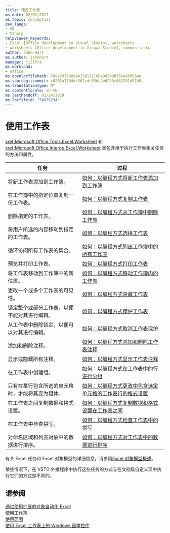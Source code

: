 ```yaml
---
title: 使用工作表
ms.date: 02/02/2017
ms.topic: conceptual
dev_langs:
- VB
- CSharp
helpviewer_keywords:
- Excel [Office development in Visual Studio], worksheets
- worksheets [Office development in Visual Studio], common tasks
author: John-Hart
ms.author: johnhart
manager: jillfra
ms.workload:
- office
ms.openlocfilehash: 749e2936609b425d13116ba905b9b739e8bf834e
ms.sourcegitcommit: c0202a77d4dc562cdc55dc2e6223c062281d9749
ms.translationtype: MT
ms.contentlocale: zh-CN
ms.lasthandoff: 01/24/2019
ms.locfileid: "54876234"
---
```

# <a name="work-with-worksheets"></a>使用工作表
  <xref:Microsoft.Office.Tools.Excel.Worksheet> 和 <xref:Microsoft.Office.Interop.Excel.Worksheet> 类包含用于执行工作表相关任务的方法和属性。  
  
|任务|过程|  
|----------|---------------|  
|将新工作表添加到工作簿。|[如何：以编程方式将新工作表添加到工作簿](../vsto/how-to-programmatically-add-new-worksheets-to-workbooks.md)|  
|在工作簿中的指定位置复制一份工作表。|[如何：以编程方式复制工作表](../vsto/how-to-programmatically-copy-worksheets.md)|  
|删除指定的工作表。|[如何：以编程方式从工作簿中删除工作表](../vsto/how-to-programmatically-delete-worksheets-from-workbooks.md)|  
|将用户所选的内容移动到指定的工作表。|[如何：以编程方式选择工作表](../vsto/how-to-programmatically-select-worksheets.md)|  
|循环访问所有工作表的集合。|[如何：以编程方式列出工作簿中的所有工作表](../vsto/how-to-programmatically-list-all-worksheets-in-a-workbook.md)|  
|预览并打印工作表。|[如何：以编程方式打印工作表](../vsto/how-to-programmatically-print-worksheets.md)|  
|将工作表移动到工作簿中的新位置。|[如何：以编程方式移动工作簿内的工作表](../vsto/how-to-programmatically-move-worksheets-within-workbooks.md)|  
|更改一个或多个工作表的可见性。|[如何：以编程方式隐藏工作表](../vsto/how-to-programmatically-hide-worksheets.md)|  
|锁定整个或部分工作表，以便不能对其进行编辑。|[如何：以编程方式保护工作表](../vsto/how-to-programmatically-protect-worksheets.md)|  
|从工作表中删除锁定，以便可以对其进行编辑。|[如何：以编程方式取消工作表保护](../vsto/how-to-programmatically-remove-protection-from-worksheets.md)|  
|添加和删除注释。|[如何：以编程方式添加和删除工作表注释](../vsto/how-to-programmatically-add-and-delete-worksheet-comments.md)|  
|显示或隐藏所有注释。|[如何：以编程方式显示工作表注释](../vsto/how-to-programmatically-display-worksheet-comments.md)|  
|在工作表中创建组。|[如何：以编程方式在工作表中的行进行分组](../vsto/how-to-programmatically-group-rows-in-a-worksheet.md)|  
|只有在某行包含所选的单元格时，才能将其变为粗体。|[如何：以编程方式更改中包含选定单元格的工作表行的格式设置](../vsto/how-to-programmatically-change-formatting-in-worksheet-rows-containing-selected-cells.md)|  
|在工作表之间复制数据和格式设置。|[如何：以编程方式复制数据和格式设置在工作表之间](../vsto/how-to-programmatically-copy-data-and-formatting-across-worksheets.md)|  
|在工作表中检查拼写。|[如何：以编程方式检查工作表中的拼写](../vsto/how-to-programmatically-check-spelling-in-worksheets.md)|  
|对命名区域和列表对象中的数据进行排序。|[如何：以编程方式对工作表中的数据进行排序](../vsto/how-to-programmatically-sort-data-in-worksheets.md)|  
  
 有关 Excel 任务和 Excel 对象模型的详细信息，请参阅[Excel 对象模型概述](../vsto/excel-object-model-overview.md)。  
  
 某些情况下，在 VSTO 外接程序中执行这些任务的方式与在文档级自定义项中执行它们的方式是不同的。  
  
## <a name="see-also"></a>请参阅  
 [通过使用扩展的对象自动化 Excel](../vsto/automating-excel-by-using-extended-objects.md)   
 [使用工作簿](../vsto/working-with-workbooks.md)   
 [使用范围](../vsto/working-with-ranges.md)   
 [使用 Excel 工作表上的 Windows 窗体控件](../vsto/using-windows-forms-controls-on-excel-worksheets.md)  
